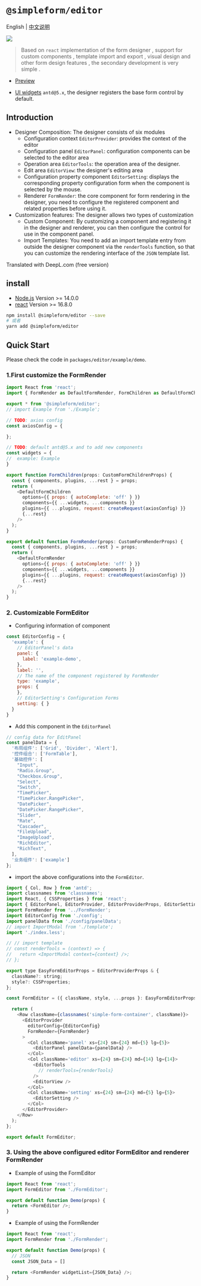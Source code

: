 # `@simpleform/editor`

English | [中文说明](./README_CN.md)

[![](https://img.shields.io/badge/version-3.0.0-green)](https://www.npmjs.com/package/@simpleform/editor)

> Based on `react` implementation of the form designer , support for custom components , template import and export , visual design and other form design features , the secondary development is very simple .

* [Preview](https://mezhanglei.github.io/simpleform/demo/#/)
<!-- * [Guide](https://mezhanglei.github.io/simpleform/docs/#/) -->
* [UI widgets](https://ant.design/index-cn/) `antd@5.x`, the designer registers the base form control by default.

## Introduction
- Designer Composition: The designer consists of six modules
  * Configuration context `EditorProvider`: provides the context of the editor
  * Configuration panel `EditorPanel`: configuration components can be selected to the editor area
  * Operation area `EditorTools`: the operation area of the designer.
  * Edit area `EditorView`: the designer's editing area
  * Configuration property component `EditorSetting`: displays the corresponding property configuration form when the component is selected by the mouse.
  * Renderer `FormRender`: the core component for form rendering in the designer, you need to configure the registered component and related properties before using it.
- Customization features: The designer allows two types of customization
  * Custom Component: By customizing a component and registering it in the designer and renderer, you can then configure the control for use in the component panel.
  * Import Templates: You need to add an import template entry from outside the designer component via the `renderTools` function, so that you can customize the rendering interface of the `JSON` template list.


Translated with DeepL.com (free version)

## install
- [Node.js](https://nodejs.org/en/) Version >= 14.0.0
- [react](https://react.docschina.org/) Version >= 16.8.0
```bash
npm install @simpleform/editor --save
# 或者
yarn add @simpleform/editor
```

## Quick Start
Please check the code in `packages/editor/example/demo`.
### 1.First customize the FormRender
```javascript
import React from 'react';
import { FormRender as DefaultFormRender, FormChildren as DefaultFormChildren, createRequest, CustomFormChildrenProps, CustomFormRenderProps } from '@simpleform/editor';

export * from '@simpleform/editor';
// import Example from './Example';

// TODO: axios config
const axiosConfig = {

};

// TODO: default antd@5.x and to add new components
const widgets = {
//  example: Example
}

export function FormChildren(props: CustomFormChildrenProps) {
  const { components, plugins, ...rest } = props;
  return (
    <DefaultFormChildren
      options={{ props: { autoComplete: 'off' } }}
      components={{ ...widgets, ...components }}
      plugins={{ ...plugins, request: createRequest(axiosConfig) }}
      {...rest}
    />
  );
}

export default function FormRender(props: CustomFormRenderProps) {
  const { components, plugins, ...rest } = props;
  return (
    <DefaultFormRender
      options={{ props: { autoComplete: 'off' } }}
      components={{ ...widgets, ...components }}
      plugins={{ ...plugins, request: createRequest(axiosConfig) }}
      {...rest}
    />
  );
}
```

### 2. Customizable FormEditor
* Configuring information of component
```javascript
const EditorConfig = {
  'example': {
    // EditorPanel's data
    panel: {
      label: 'example-demo',
    },
    label: '',
    // The name of the component registered by FormRender
    type: 'example',
    props: {
    },
    // EditorSetting's Configuration Forms
    setting: { }
  }
}
```
* Add this component in the `EditorPanel`
```javascript
// config data for EditPanel
const panelData = {
  '布局组件': ['Grid', 'Divider', 'Alert'],
  '控件组合': ['FormTable'],
  '基础控件': [
    "Input",
    "Radio.Group",
    "Checkbox.Group",
    "Select",
    "Switch",
    "TimePicker",
    "TimePicker.RangePicker",
    "DatePicker",
    "DatePicker.RangePicker",
    "Slider",
    "Rate",
    "Cascader",
    "FileUpload",
    "ImageUpload",
    "RichEditor",
    "RichText",
  ],
  '业务组件': ['example']
};
```
* import the above configurations into the `FormEditor`.
```javascript
import { Col, Row } from 'antd';
import classnames from 'classnames';
import React, { CSSProperties } from 'react';
import { EditorPanel, EditorProvider, EditorProviderProps, EditorSetting, EditorTools, EditorView } from '@simpleform/editor';
import FormRender from '../FormRender';
import EditorConfig from './config';
import panelData from './config/panelData';
// import ImportModal from './template';
import './index.less';

// // import template
// const renderTools = (context) => {
//   return <ImportModal context={context} />;
// };

export type EasyFormEditorProps = EditorProviderProps & {
  className?: string;
  style?: CSSProperties;
};

const FormEditor = ({ className, style, ...props }: EasyFormEditorProps) => {

  return (
    <Row className={classnames('simple-form-container', className)}>
      <EditorProvider
        editorConfig={EditorConfig}
        FormRender={FormRender}
      >
        <Col className='panel' xs={24} sm={24} md={5} lg={5}>
          <EditorPanel panelData={panelData} />
        </Col>
        <Col className='editor' xs={24} sm={24} md={14} lg={14}>
          <EditorTools
            // renderTools={renderTools}
          />
          <EditorView />
        </Col>
        <Col className='setting' xs={24} sm={24} md={5} lg={5}>
          <EditorSetting />
        </Col>
      </EditorProvider>
    </Row>
  );
};

export default FormEditor;
```
### 3. Using the above configured editor FormEditor and renderer FormRender
* Example of using the FormEditor
```javascript
import React from 'react';
import FormEditor from './FormEditor';

export default function Demo(props) {
  return <FormEditor />;
}

```
* Example of using the FormRender
```javascript
import React from 'react';
import FormRender from './FormRender';

export default function Demo(props) {
  // JSON
  const JSON_Data = []

  return <FormRender widgetList={JSON_Data} />;
}

```